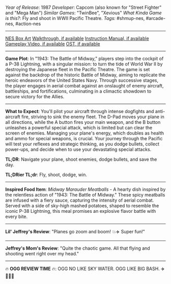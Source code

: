 *Year of Release*: 1987
*Developer*: Capcom (also known for "Street Fighter" and "Mega Man")
*Similar Games*: "TwinBee", "Xevious"
*What Kinda Game is this?*: Fly and shoot in WWII Pacific Theatre.
*Tags:* #shmup-nes, #arcade-nes, #action-nes

---
[NES Box Art](https://www.google.com/search?tbm=isch&q=NES+Box+Art+1943) 
[Walkthrough, if available](https://www.google.com/search?q=Walkthrough+NES+1943)
[Instruction Manual, if available](https://www.google.com/search?q=NES+Instruction+Manual+1943)
[Gameplay Video, if available](https://www.youtube.com/results?search_query=gameplay+NES+1943) 
[OST, if available](https://www.youtube.com/results?search_query=NES+1943+OST)

- - -
**Game Plot**: In "1943: The Battle of Midway," players step into the cockpit of a P-38 Lightning, with a singular mission: to turn the tide of World War II by destroying the Japanese fleet in the Pacific Theatre. The game is set against the backdrop of the historic Battle of Midway, aiming to replicate the heroic endeavors of the United States Navy. Through successive stages, the player engages in aerial combat against an onslaught of enemy aircraft, battleships, and fortifications, culminating in a climactic showdown to secure victory for the Allies.

- - -
**What to Expect**: You'll pilot your aircraft through intense dogfights and anti-aircraft fire, striving to sink the enemy fleet. The D-Pad moves your plane in all directions, while the A button fires your main weapon, and the B button unleashes a powerful special attack, which is limited but can clear the screen of enemies. Managing your plane's energy, which doubles as health and ammo for special weapons, is crucial. Your journey through the Pacific will test your reflexes and strategic thinking, as you dodge bullets, collect power-ups, and decide when to use your devastating special attacks.

**TL;DR**: Navigate your plane, shoot enemies, dodge bullets, and save the day.

**TL;DRier TL;dr**: Fly, shoot, dodge, win.

---
**Inspired Food Item**: *Midway Marauder Meatballs* - A hearty dish inspired by the relentless action of "1943: The Battle of Midway." These spicy meatballs are infused with a fiery sauce, capturing the intensity of aerial combat. Served with a side of sky-high mashed potatoes, shaped to resemble the iconic P-38 Lightning, this meal promises an explosive flavor battle with every bite.

---
**Lil' Jeffrey's Review**: "Planes go zoom and boom! 💥✈️ Super fun!"

---
**Jeffrey's Mom's Review**: "Quite the chaotic game. All that flying and shooting went right over my head."

---
🔥 **OGG REVIEW TIME** 🔥: OGG NO LIKE SKY WATER. OGG LIKE BIG BASH. ✈️🚫🔥🏹
